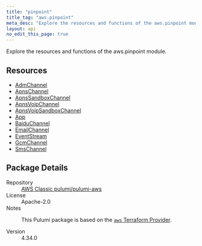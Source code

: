 ```yaml
---
title: "pinpoint"
title_tag: "aws.pinpoint"
meta_desc: "Explore the resources and functions of the aws.pinpoint module."
layout: api
no_edit_this_page: true
---
```


<!-- WARNING: this file was generated by Pulumi Docs Generator. -->
<!-- Do not edit by hand unless you're certain you know what you are doing! -->

Explore the resources and functions of the aws.pinpoint module.

<h2 id="resources">Resources</h2>
<ul class="api">
    <li><a href="admchannel/" title="AdmChannel"><span class="api-symbol api-symbol--resource"></span>AdmChannel</a></li>
    <li><a href="apnschannel/" title="ApnsChannel"><span class="api-symbol api-symbol--resource"></span>ApnsChannel</a></li>
    <li><a href="apnssandboxchannel/" title="ApnsSandboxChannel"><span class="api-symbol api-symbol--resource"></span>ApnsSandboxChannel</a></li>
    <li><a href="apnsvoipchannel/" title="ApnsVoipChannel"><span class="api-symbol api-symbol--resource"></span>ApnsVoipChannel</a></li>
    <li><a href="apnsvoipsandboxchannel/" title="ApnsVoipSandboxChannel"><span class="api-symbol api-symbol--resource"></span>ApnsVoipSandboxChannel</a></li>
    <li><a href="app/" title="App"><span class="api-symbol api-symbol--resource"></span>App</a></li>
    <li><a href="baiduchannel/" title="BaiduChannel"><span class="api-symbol api-symbol--resource"></span>BaiduChannel</a></li>
    <li><a href="emailchannel/" title="EmailChannel"><span class="api-symbol api-symbol--resource"></span>EmailChannel</a></li>
    <li><a href="eventstream/" title="EventStream"><span class="api-symbol api-symbol--resource"></span>EventStream</a></li>
    <li><a href="gcmchannel/" title="GcmChannel"><span class="api-symbol api-symbol--resource"></span>GcmChannel</a></li>
    <li><a href="smschannel/" title="SmsChannel"><span class="api-symbol api-symbol--resource"></span>SmsChannel</a></li>
</ul>

<h2 id="package-details">Package Details</h2>
<dl class="package-details">
	<dt>Repository</dt>
	<dd><a href="https://github.com/pulumi/pulumi-aws">AWS Classic pulumi/pulumi-aws</a></dd>
	<dt>License</dt>
	<dd>Apache-2.0</dd>
	<dt>Notes</dt>
	<dd><p>This Pulumi package is based on the <a href="https://github.com/hashicorp/terraform-provider-aws"><code>aws</code> Terraform Provider</a>.</p>
</dd>
	<dt>Version</dt>
	<dd>4.34.0</dd>
</dl>

